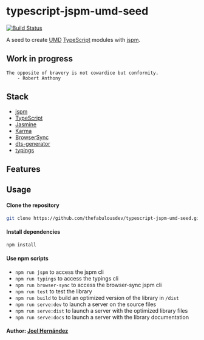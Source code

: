 # typescript-jspm-umd-seed
[![Build Status](https://travis-ci.org/thefabulousdev/typescript-jspm-umd-seed.svg?branch=master)](https://travis-ci.org/thefabulousdev/typescript-jspm-seed)

A seed to create [UMD](https://github.com/umdjs/umd) [TypeScript](https://www.typescriptlang.org/) modules with [jspm](http://jspm.io/).

Work in progress
----------------

    The opposite of bravery is not cowardice but conformity. 
    	- Robert Anthony

## Stack

* [jspm](http://jspm.io/)
* [TypeScript](https://www.typescriptlang.org/)
* [Jasmine](https://jasmine.github.io/)
* [Karma](https://karma-runner.github.io)
* [BrowserSync](https://www.browsersync.io/)
* [dts-generator](https://github.com/SitePen/dts-generator)
* [typings](https://github.com/typings/typings)

## Features

## Usage

#### Clone the repository

``` sh
git clone https://github.com/thefabulousdev/typescript-jspm-umd-seed.git
```

#### Install dependencies
``` sh
npm install
```

#### Use npm scripts


* `npm run jspm` to access the jspm cli
* `npm run typings` to access the typings cli
* `npm run browser-sync` to access the browser-sync jspm cli
* `npm run test` to test the library
* `npm run build` to build an optimized version of the library in `/dist`
* `npm run serve:dev` to launch a server on the source files
* `npm run serve:dist` to launch a server with the optimized library files
* `npm run serve:docs` to launch a server with the library documentation

#### Author: [Joel Hernández](https://github.com/thefabulousdev)

